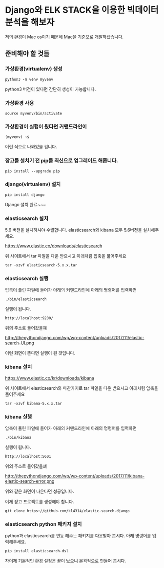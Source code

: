 # **Django와 ELK STACK을 이용한 빅데이터 분석을 해보자**

저의 환경이 Mac os이기 때문에 Mac을 기준으로 개발하겠습니다.

## **준비해야 할 것들**

### 가상환경(virtualenv) 생성
~~~
python3 -m venv myvenv
~~~

python3 버전이 있다면 간단히 생성이 가능합니다.

### 가상환경 사용
~~~
source myvenv/bin/activate
~~~

### 가상환경이 실행이 됬다면 커맨드라인이
~~~~
(myvenv) ~$
~~~~
이런 식으로 나와있을 겁니다.


### 장고를 설치기 전 pip를 최신으로 업그레이드 해줍니다.
~~~
pip install --upgrade pip
~~~

### django(virtualenv) 설치
~~~
pip install django
~~~

Django 설치 완료~~~

### elasticsearch 설치

5.6 버전을 설치하셔야 수월합니다. elasticsearch와 kibana 모두 5.6버전을 설치해주세요. 

https://www.elastic.co/downloads/elasticsearch

위 사이트에서 tar 파일을 다운 받으시고 아래처럼 압축을 풀어주세요

~~~
tar -xzvf elasticsearch-5.x.x.tar
~~~

### elasticsearch 실행

압축이 풀린 파일에 들어가 아래의 커맨드라인에 아래의 명령어를 입력하면

~~~
./bin/elasticsearch
~~~

실행이 됩니다.

~~~
http://localhost:9200/
~~~
위의 주소로 들어갔을떄 

http://thepythondjango.com/wp/wp-content/uploads/2017/11/elastic-search-UI.png

이런 화면이 뜬다면 실행이 된 것입니다.

### kibana 설치

https://www.elastic.co/kr/downloads/kibana

위 사이트에서 elasticsearch와 마찬가지로 tar 파일을 다운 받으시고 아래처럼 압축을 풀어주세요

~~~
tar -xzvf kibana-5.x.x.tar
~~~

### kibana 실행

압축이 풀린 파일에 들어가 아래의 커맨드라인에 아래의 명령어를 입력하면

~~~
./bin/kibana
~~~

실행이 됩니다.


~~~
http://localhost:5601
~~~

위의 주소로 들어갔을떄 

http://thepythondjango.com/wp/wp-content/uploads/2017/11/kibana-elastic-search-error.png

위와 같은 화면이 나온다면 성공입니다.

이제 장고 프로젝트를 생성해야 합니다.

~~~
git clone https://github.com/kl4314/elastic-search-django
~~~

### elasticsearch python 패키지 설치

python과 elasticsearch를 연동 해주는 패키지를 다운받아 봅시다.
아래 명령어를 입력해주세요.

~~~
pip install elasticsearch-dsl
~~~

자이제 기본적인 환경 설정은 끝이 났으니 본격적으로 만들어 봅시다.